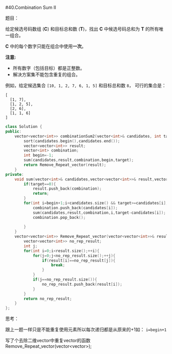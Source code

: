 #40.Combination Sum II

题目：

给定候选号码数组 (**C**) 和目标总和数 (**T**)，找出 **C** 中候选号码总和为 **T** 的所有唯一组合。

**C** 中的每个数字只能在组合中使用**一次**。

**注意:**

- 所有数字（包括目标）都是正整数。
- 解决方案集不能包含重复的组合。

 

例如，给定候选集合 `[10, 1, 2, 7, 6, 1, 5]` 和目标总和数 `8`，
可行的集合是：

```
[
  [1, 7],
  [1, 2, 5],
  [2, 6],
  [1, 1, 6]
]
```

```c++
class Solution {
public:
    vector<vector<int>> combinationSum2(vector<int>& candidates, int target) {
        sort(candidates.begin(),candidates.end());
        vector<vector<int>> result;
        vector<int> combination;
        int begin=-1;
        sum(candidates,result,combination,begin,target);
        return Remove_Repeat_vector(result);
    }
private:
    void sum(vector<int>& candidates,vector<vector<int>>& result,vector<int>& combination,int begin,int target){
        if(target==0){
            result.push_back(combination);
            return;
        }
        for(int i=begin+1;i<candidates.size() && target>=candidates[i];++i){
            combination.push_back(candidates[i]);
            sum(candidates,result,combination,i,target-candidates[i]);
            combination.pop_back();
            
        }
    }
    vector<vector<int>> Remove_Repeat_vector(vector<vector<int>>& result){
        vector<vector<int>> no_rep_result;
        int j;
        for(int i=0;i<result.size();++i){
            for(j=0;j<no_rep_result.size();++j){
                if(result[i]==no_rep_result[j]){
                    break;
                }
            }
            if(j==no_rep_result.size()){
                no_rep_result.push_back(result[i]);
            }
        }
        return no_rep_result;
    }
};
```

思考：

跟上一题一样只是不能重复使用元素所以每次递归都是从原来的+1如： `i=begin+1`

写了个去除二维vector中重复vector的函数Remove_Repeat_vector(vector<vector<int>>);

